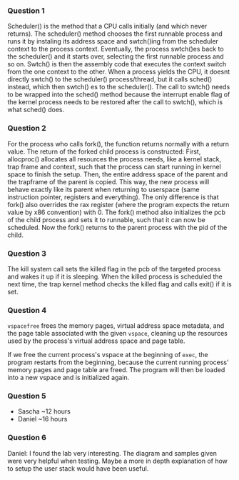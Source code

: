 ### Question 1
Scheduler() is the method that a CPU calls initially (and which never returns). The scheduler() method chooses the first runnable process and runs it by instaling its address space and swtch()ing from the scheduler context to the process context. Eventually, the process swtch()es back to the scheduler() and it starts over, selecting the first runnable process and so on.
Swtch() is then the assembly code that executes the context switch from the one context to the other.
When a process yields the CPU, it doesnt directly swtch() to the scheduler() process/thread, but it calls sched() instead, which then swtch() es to the scheduler(). The call to swtch() needs to be wrapped into the sched() method because the interrupt enable flag of the kernel process needs to be restored after the call to swtch(), which is what sched() does.

### Question 2
For the process who calls fork(), the function returns normally with a return value.
The return of the forked child process is constructed:
First, allocproc() allocates all resources the process needs, like a kernel stack, trap frame and context, such that the process can start running in kernel space to finish the setup.
Then, the entire address space of the parent and the trapframe of the parent is copied. This way, the new process will behave exactly like its parent when returning to userspace (same instruction pointer, registers and everything). The only difference is that fork() also overrides the rax register (where the program expects the return value by x86 convention) with 0. The fork() method also initializes the pcb of the child process and sets it to runnable, such that it can now be scheduled. Now the fork() returns to the parent process with the pid of the child.

### Question 3
The kill system call sets the killed flag in the pcb of the targeted process and wakes it up if it is sleeping. When the killed process is scheduled the next time, the trap kernel method checks the killed flag and calls exit() if it is set.

### Question 4
`vspacefree` frees the memory pages, virtual address space metadata, and the page table associated with the given `vspace`, cleaning up the resources used by the process's virtual address space and page table.

If we free the current process's vspace at the beginning of `exec`, the program restarts from the beginning, because the current running process' memory pages and page table are freed. The program will then be loaded into a new vspace and is initialized again.

### Question 5
- Sascha ~12 hours
- Daniel ~16 hours

### Question 6
Daniel: I found the lab very interesting. The diagram and samples given were very helpful when testing. Maybe a more in depth explanation of how to setup the user stack would have been useful.

